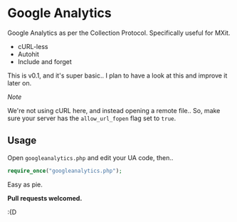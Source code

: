 Google Analytics
=============

Google Analytics as per the Collection Protocol. Specifically useful for MXit.

- cURL-less
- Autohit
- Include and forget

This is v0.1, and it's super basic.. I plan to have a look at this and improve it later on.

_Note_

We're not using cURL here, and instead opening a remote file.. So, make sure your server has the `allow_url_fopen` flag set to `true`.


## Usage

Open `googleanalytics.php` and edit your UA code, then..

```php
require_once("googleanalytics.php");
```

Easy as pie.

**Pull requests welcomed.**

:{D
